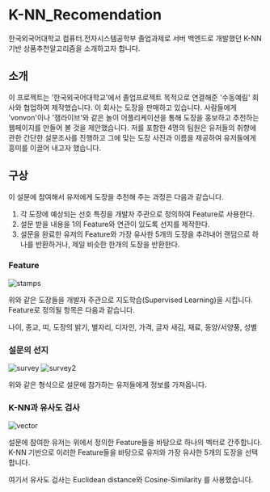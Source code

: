 # K-NN_Recomendation
  한국외국어대학교 컴퓨터.전자시스템공학부 졸업과제로 서버 백엔드로 개발했던 K-NN기반 상품추천알고리즘을 소개하고자 합니다. 
  
## 소개
  이 프로젝트는 '한국외국어대학교'에서 졸업프로젝트 목적으로 연결해준 '수동예림' 회사와 협업하여 제작했습니다. 이 회사는 도장을 판매하고 있습니다. 사람들에게 'vonvon'이나 '잼라이브'와 같은 놀이 어플리케이션을 통해 도장을 홍보하고 추천하는 웹페이지를 만들어 볼 것을 제안했습니다. 저를 포함한 4명의 팀원은 유저들의 취향에 관한 간단한 설문조사를 진행하고 그에 맞는 도장 사진과 이름을 제공하여 유저들에게 흥미를 이끌어 내고자 했습니다. 
  
## 구상
  이 설문에 참여해서 유저에게 도장을 추천해 주는 과정은 다음과 같습니다.
  
  1. 각 도장에 예상되는 선호 특징을 개발자 주관으로 정의하여 Feature로 사용한다.
  2. 설문 받을 내용을 1의 Feature와 연관이 있도록 선지를 제작한다. 
  3. 설문을 완료한 유저의 Feature와 가장 유사한 5개의 도장을 추려내어 랜덤으로 하나를 반환하거나, 제일 비슷한 한개의 도장을 반환한다.

### Feature 

  ![stamps](https://user-images.githubusercontent.com/44831709/137267422-517ade9a-0c18-4675-bfd3-28c135cced0c.png)
  
  위와 같은 도장들을 개발자 주관으로 지도학습(Supervised Learning)을 시킵니다. Feature로 정의될 항목은 다음과 같습니다.
  
  나이, 종교, 띠, 도장의 밝기, 별자리, 디자인, 가격, 글자 새김, 재료, 동양/서양풍, 성별

### 설문의 선지 

  ![survey](https://user-images.githubusercontent.com/44831709/137267744-1fd05abc-72e5-4213-be43-01d7fee2319e.png)
  ![survey2](https://user-images.githubusercontent.com/44831709/137281576-230b9a04-5b50-48af-883b-d2ac9ac2d060.png)

  위와 같은 형식으로 설문에 참가하는 유저들에게 정보를 가져옵니다. 

### K-NN과 유사도 검사 

  ![vector](https://user-images.githubusercontent.com/44831709/137268037-3302ec68-6dce-45ba-ae8c-0fe071a4d87a.png)
  
  설문에 참여한 유저는 위에서 정의한 Feature들을 바탕으로 하나의 벡터로 간주합니다. K-NN 기반으로 이러한 Feature들을 바탕으로 유저와 가장 유사한 5개의 도장을 선택합니다. 
  
  여기서 유사도 검사는 Euclidean distance와 Cosine-Similarity 를 사용했습니다. 
